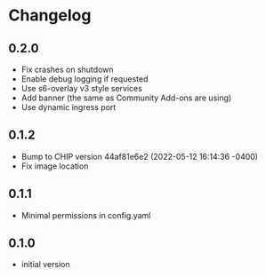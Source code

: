 # Changelog

## 0.2.0
- Fix crashes on shutdown
- Enable debug logging if requested
- Use s6-overlay v3 style services
- Add banner (the same as Community Add-ons are using)
- Use dynamic ingress port

## 0.1.2
- Bump to CHIP version 44af81e6e2 (2022-05-12 16:14:36 -0400)
- Fix image location

## 0.1.1
- Minimal permissions in config.yaml

## 0.1.0

- initial version
